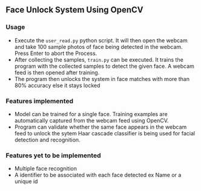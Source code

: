 ## **Face Unlock System Using OpenCV**

### Usage
 - Execute the `user_read.py` python script. It will then open the webcam and
   take 100 sample photos of face being detected in the webcam. Press
   Enter to abort the Process.
 - After collecting the samples, `train.py` can be executed. It trains
   the program with the collected samples to detect the given face. A
   webcam feed is then opened after training.
 - The program then unlocks the system in face matches with more than
   80% accuracy else it stays locked
   
 ### Features implemented
 - Model can be trained for a single face. Training examples are
   automatically captured from the webcam feed using OpenCV.
 - Program can validate whether the same face appears in the webcam feed
   to unlock the sytem Haar cascade classifier is being used for facial
   detection and recognition.
   
### Features yet to be implemented
 - Multiple face recognition
 - A identifier to be associated with each face detected ex Name or a
   unique id

   
   


